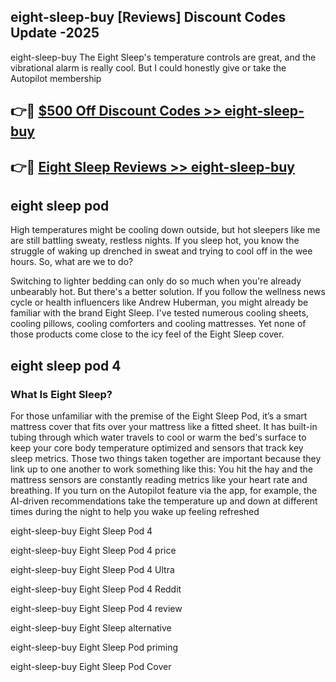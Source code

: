 ## eight-sleep-buy [Reviews​] Discount Codes Update -2025

eight-sleep-buy The Eight Sleep's temperature controls are great, and the vibrational alarm is really cool. But I could honestly give or take the Autopilot membership

## 👉🔴 [$500 Off Discount Codes >> eight-sleep-buy](http://download.freeplayer.one?title=eight-sleep-buy&ref=18-ES)

## 👉🔴 [Eight Sleep Reviews >> eight-sleep-buy](http://download.freeplayer.one?title=eight-sleep-buy&ref=18-ES)

## eight sleep pod

High temperatures might be cooling down outside, but hot sleepers like me are still battling sweaty, restless nights. If you sleep hot, you know the struggle of waking up drenched in sweat and trying to cool off in the wee hours. So, what are we to do?

Switching to lighter bedding can only do so much when you're already unbearably hot. But there's a better solution. If you follow the wellness news cycle or health influencers like Andrew Huberman, you might already be familiar with the brand Eight Sleep. I've tested numerous cooling sheets, cooling pillows, cooling comforters and cooling mattresses. Yet none of those products come close to the icy feel of the Eight Sleep cover.

## eight sleep pod 4

### What Is Eight Sleep?

For those unfamiliar with the premise of the Eight Sleep Pod, it’s a smart mattress cover that fits over your mattress like a fitted sheet. It has built-in tubing through which water travels to cool or warm the bed's surface to keep your core body temperature optimized and sensors that track key sleep metrics. Those two things taken together are important because they link up to one another to work something like this: You hit the hay and the mattress sensors are constantly reading metrics like your heart rate and breathing. If you turn on the Autopilot feature via the app, for example, the AI-driven recommendations take the temperature up and down at different times during the night to help you wake up feeling refreshed

eight-sleep-buy Eight Sleep Pod 4

eight-sleep-buy Eight Sleep Pod 4 price

eight-sleep-buy Eight Sleep Pod 4 Ultra

eight-sleep-buy Eight Sleep Pod 4 Reddit

eight-sleep-buy Eight Sleep Pod 4 review

eight-sleep-buy Eight Sleep alternative

eight-sleep-buy Eight Sleep Pod priming

eight-sleep-buy Eight Sleep Pod Cover